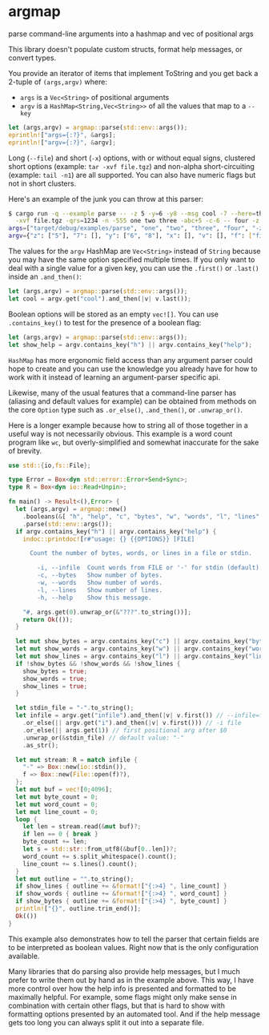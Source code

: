 # argmap

parse command-line arguments into a hashmap and vec of positional args

This library doesn't populate custom structs, format help messages, or convert types.

You provide an iterator of items that implement ToString and you get back a 2-tuple of
`(args,argv)` where:

* `args` is a `Vec<String>` of positional arguments
* `argv` is a `HashMap<String,Vec<String>>` of all the values that map to a `--key`

``` rust
let (args,argv) = argmap::parse(std::env::args());
eprintln!["args={:?}", &args];
eprintln!["argv={:?}", &argv];
```

Long (`--file`) and short (`-x`) options, with or without equal signs, clustered short options
(example: `tar -xvf file.tgz`) and non-alpha short-circuiting (example: `tail -n1`) are all supported.
You can also have numeric flags but not in short clusters.

Here's an example of the junk you can throw at this parser:

``` sh
$ cargo run -q --example parse -- -z 5 -y=6 -y8 --msg cool -7 --here=there \
  -xvf file.tgz -qrs=1234 -n -555 one two three -abc+5 -c-6 -- four -z 0
args=["target/debug/examples/parse", "one", "two", "three", "four", "-z", "0"]
argv={"z": ["5"], "7": [], "y": ["6", "8"], "x": [], "v": [], "f": ["file.tgz"], "a": [], "b": [], "here": ["there"], "n": ["-555"], "qrs": ["1234"], "c": ["+5", "-6"], "msg": ["cool"]}
```

The values for the `argv` HashMap are `Vec<String>` instead of `String` because you may have the
same option specified multiple times. If you only want to deal with a single value for a given key,
you can use the `.first()` or `.last()` inside an `.and_then()`:

``` rust
let (args,argv) = argmap::parse(std::env::args());
let cool = argv.get("cool").and_then(|v| v.last());
```

Boolean options will be stored as an empty `vec![]`. You can use `.contains_key()` to test for the
presence of a boolean flag:

``` rust
let (args,argv) = argmap::parse(std::env::args());
let show_help = argv.contains_key("h") || argv.contains_key("help");
```

`HashMap` has more ergonomic field access than any argument parser could hope to create and you can
use the knowledge you already have for how to work with it instead of learning an argument-parser
specific api.

Likewise, many of the usual features that a command-line parser has (aliasing and default values for
example) can be obtained from methods on the core `Option` type such as `.or_else()`, `.and_then()`,
or `.unwrap_or()`.

Here is a longer example because how to string all of those together in a useful way is not
necessarily obvious. This example is a word count program like `wc`, but overly-simplified and
somewhat inaccurate for the sake of brevity.

``` rust
use std::{io,fs::File};

type Error = Box<dyn std::error::Error+Send+Sync>;
type R = Box<dyn io::Read+Unpin>;

fn main() -> Result<(),Error> {
  let (args,argv) = argmap::new()
    .booleans(&[ "h", "help", "c", "bytes", "w", "words", "l", "lines" ])
    .parse(std::env::args());
  if argv.contains_key("h") || argv.contains_key("help") {
    indoc::printdoc![r#"usage: {} {{OPTIONS}} [FILE]

      Count the number of bytes, words, or lines in a file or stdin.

        -i, --infile  Count words from FILE or '-' for stdin (default).
        -c, --bytes   Show number of bytes.
        -w, --words   Show number of words.
        -l, --lines   Show number of lines.
        -h, --help    Show this message.

    "#, args.get(0).unwrap_or(&"???".to_string())];
    return Ok(());
  }

  let mut show_bytes = argv.contains_key("c") || argv.contains_key("bytes");
  let mut show_words = argv.contains_key("w") || argv.contains_key("words");
  let mut show_lines = argv.contains_key("l") || argv.contains_key("lines");
  if !show_bytes && !show_words && !show_lines {
    show_bytes = true;
    show_words = true;
    show_lines = true;
  }

  let stdin_file = "-".to_string();
  let infile = argv.get("infile").and_then(|v| v.first()) // --infile=file
    .or_else(|| argv.get("i").and_then(|v| v.first())) // -i file
    .or_else(|| args.get(1)) // first positional arg after $0
    .unwrap_or(&stdin_file) // default value: "-"
    .as_str();

  let mut stream: R = match infile {
    "-" => Box::new(io::stdin()),
    f => Box::new(File::open(f)?),
  };
  let mut buf = vec![0;4096];
  let mut byte_count = 0;
  let mut word_count = 0;
  let mut line_count = 0;
  loop {
    let len = stream.read(&mut buf)?;
    if len == 0 { break }
    byte_count += len;
    let s = std::str::from_utf8(&buf[0..len])?;
    word_count += s.split_whitespace().count();
    line_count += s.lines().count();
  }
  let mut outline = "".to_string();
  if show_lines { outline += &format!["{:>4} ", line_count] }
  if show_words { outline += &format!["{:>4} ", word_count] }
  if show_bytes { outline += &format!["{:>4} ", byte_count] }
  println!["{}", outline.trim_end()];
  Ok(())
}
```

This example also demonstrates how to tell the parser that certain fields are to be interpreted as
boolean values. Right now that is the only configuration available.

Many libraries that do parsing also provide help messages, but I much prefer to write them out by
hand as in the example above. This way, I have more control over how the help info is presented and
formatted to be maximally helpful. For example, some flags might only make sense in combination with
certain other flags, but that is hard to show with formatting options presented by an automated
tool. And if the help message gets too long you can always split it out into a separate file.
